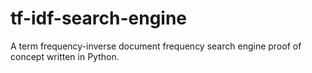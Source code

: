 # tf-idf-search-engine
A term frequency-inverse document frequency search engine proof of concept written in Python.
